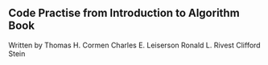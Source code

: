 ## Code Practise from Introduction to Algorithm Book 
Written by Thomas H. Cormen
Charles E. Leiserson
Ronald L. Rivest
Clifford Stein
